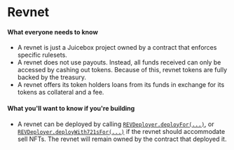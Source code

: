 # Revnet

#### What everyone needs to know

* A revnet is just a Juicebox project owned by a contract that enforces specific rulesets.
* A revnet does not use payouts. Instead, all funds received can only be accessed by cashing out tokens. Because of this, revnet tokens are fully backed by the treasury.
* A revnet offers its token holders loans from its funds in exchange for its tokens as collateral and a fee.


#### What you'll want to know if you're building

* A revnet can be deployed by calling [`REVDeployer.deployFor(...)`](/docs/dev/v4/api/revnet/REVDeployer.md#deployfor), or [`REVDeployer.deployWith721sFor(...)`](/docs/dev/v4/api/revnet/REVDeployer.md#deploywith721sfor) if the revnet should accommodate sell NFTs. The revnet will remain owned by the contract that deployed it.

